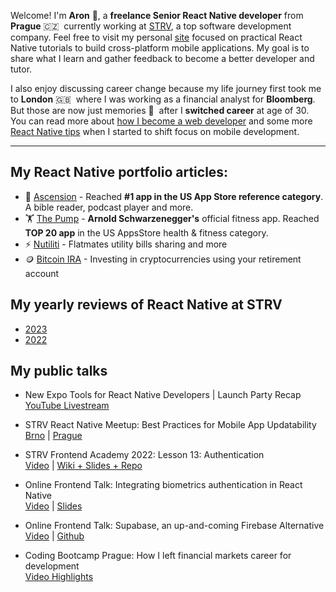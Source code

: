 Welcome! I'm **Aron** 👋, a **freelance Senior React Native developer** from **Prague**&nbsp;🇨🇿&nbsp; currently working at [STRV](https://strv.com), a top software development company. Feel free to visit my personal [site](https://aronberezkin.com) focused on practical React Native tutorials to build cross-platform mobile applications. My goal is to share what I learn and gather feedback to become a better developer and tutor.

I also enjoy discussing career change because my life journey first took me to **London**&nbsp;🇬🇧&nbsp; where I was working as a financial analyst for **Bloomberg**. But those are now just memories&nbsp;👋&nbsp; after I **switched career** at age of 30. You can read more about [how I become a web developer](https://aronberezkin.com/posts/how-i-left-a-financial-markets-career-for-web-development) and some more [React Native tips](https://aronberezkin.com/posts/what-i-learned-as-a-web-dev-on-my-first-react-native-project) when I started to shift focus on mobile development.

---

## My React Native portfolio articles:

- 🙏 [Ascension](https://aronberezkin.com/posts/portfolio-update-ascension) - Reached **#1 app in the US App Store reference category**. A bible reader, podcast player and more.
- 🏋️ [The Pump](https://aronberezkin.com/posts/portfolio-update-the-pump) - **Arnold Schwarzenegger's** official fitness app. Reached **TOP 20 app** in the US AppsStore health & fitness category.
- ⚡️ [Nutiliti](https://aronberezkin.com/posts/portfolio-update-nutiliti) - Flatmates utility bills sharing and more
- 🪙 [Bitcoin IRA](https://aronberezkin.com/posts/portfolio-update-bitcoin-ira) - Investing in cryptocurrencies using your retirement account

## My yearly reviews of React Native at STRV

- [2023](https://www.aronberezkin.com/posts/react-native-at-strv-in-2023)
- [2022](https://www.aronberezkin.com/posts/react-native-at-strv-in-2022)

## My public talks
- New Expo Tools for React Native Developers | Launch Party Recap<br/> [YouTube Livestream](https://www.youtube.com/watch?v=LIRlZIUaBEg&t)

- STRV React Native Meetup: Best Practices for Mobile App Updatability <br/> [Brno](https://www.eventbrite.com/e/brno-react-native-meetup-tickets-529055237457?aff=ebdsoporgprofile) | [Prague](https://www.eventbrite.com/e/prague-react-native-meetup-tickets-529091897107?aff=ebdsoporgprofile)

- STRV Frontend Academy 2022: Lesson 13: Authentication <br/> [Video](https://drive.google.com/file/d/1ghrnwalQYxYLmW0zBLW0zl0pWUnOXxve/view) | [Wiki + Slides + Repo](https://github.com/strvcom/frontend-academy-2022/wiki/Lesson-13:-Authentication)

- Online Frontend Talk: Integrating biometrics authentication in React Native <br/> [Video](https://youtu.be/HOujkEr2Ta8) | [Slides](https://docs.google.com/presentation/d/1hNXlJwFd4nO3_An6OAqPvHDEPzGpbGATK6DzcHXhrOc/edit?usp=sharing)

- Online Frontend Talk: Supabase, an up-and-coming Firebase Alternative <br/> [Video](https://www.youtube.com/watch?v=1BOYWzbHpH0) | [Github](https://github.com/AronBe/supabase-talk)

- Coding Bootcamp Prague: How I left financial markets career for development <br/> [Video Highlights](https://youtu.be/51zh3cIot40?t=89)
